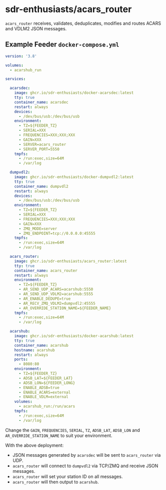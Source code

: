 # sdr-enthusiasts/acars_router

`acars_router` receives, validates, deduplicates, modifies and routes ACARS and VDLM2 JSON messages.

## Example Feeder `docker-compose.yml`

```yaml
version: '3.8'

volumes:
  - acarshub_run

services:

  acarsdec:
    image: ghcr.io/sdr-enthusiasts/docker-acarsdec:latest
    tty: true
    container_name: acarsdec
    restart: always
    devices:
      - /dev/bus/usb:/dev/bus/usb
    environment:
      - TZ=${FEEDER_TZ}
      - SERIAL=XXX
      - FREQUENCIES=XXX;XXX;XXX
      - GAIN=XXX
      - SERVER=acars_router
      - SERVER_PORT=5550
    tmpfs:
      - /run:exec,size=64M
      - /var/log

  dumpvdl2:
    image: ghcr.io/sdr-enthusiasts/docker-dumpvdl2:latest
    tty: true
    container_name: dumpvdl2
    restart: always
    devices:
      - /dev/bus/usb:/dev/bus/usb
    environment:
      - TZ=${FEEDER_TZ}
      - SERIAL=XXX
      - FREQUENCIES=XXX;XXX;XXX
      - GAIN=XXX
      - ZMQ_MODE=server
      - ZMQ_ENDPOINT=tcp://0.0.0.0:45555
    tmpfs:
      - /run:exec,size=64M
      - /var/log

  acars_router:
    image: ghcr.io/sdr-enthusiasts/acars_router:latest
    tty: true
    container_name: acars_router
    restart: always
    environment:
      - TZ=${FEEDER_TZ}
      - AR_SEND_UDP_ACARS=acarshub:5550
      - AR_SEND_UDP_VDLM2=acarshub:5555
      - AR_ENABLE_DEDUPE=true
      - AR_RECV_ZMQ_VDLM2=dumpvdl2:45555
      - AR_OVERRIDE_STATION_NAME=${FEEDER_NAME}
    tmpfs:
      - /run:exec,size=64M
      - /var/log

  acarshub:
    image: ghcr.io/sdr-enthusiasts/docker-acarshub:latest
    tty: true
    container_name: acarshub
    hostname: acarshub
    restart: always
    ports:
      - 8080:80
    environment:
      - TZ=${FEEDER_TZ}
      - ADSB_LAT=${FEEDER_LAT}
      - ADSB_LON=${FEEDER_LONG}
      - ENABLE_ADSB=true
      - ENABLE_ACARS=external
      - ENABLE_VDLM=external
    volumes:
      - acarshub_run:/run/acars
    tmpfs:
      - /run:exec,size=64M
      - /var/log
```

Change the `GAIN`, `FREQUENCIES`, `SERIAL`, `TZ`, `ADSB_LAT`, `ADSB_LON` and `AR_OVERRIDE_STATION_NAME` to suit your environment.

With the above deployment:

* JSON messages generated by `acarsdec` will be sent to `acars_router` via UDP.
* `acars_router` will connect to `dumpvdl2` via TCP/ZMQ and receive JSON messages.
* `acars_router` will set your station ID on all messages.
* `acars_router` will then output to `acarshub`.
